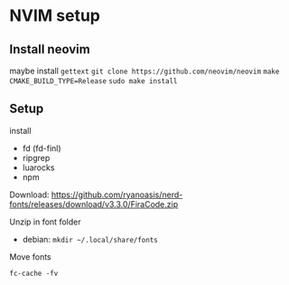 # NVIM setup

## Install neovim
maybe install `gettext`
`git clone https://github.com/neovim/neovim`
`make CMAKE_BUILD_TYPE=Release`
`sudo make install`

## Setup
install
* fd (fd-finl)
* ripgrep
* luarocks
* npm

Download: 
https://github.com/ryanoasis/nerd-fonts/releases/download/v3.3.0/FiraCode.zip

Unzip in font folder
* debian: `mkdir ~/.local/share/fonts`

Move fonts 

`fc-cache -fv`

